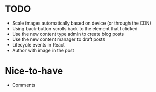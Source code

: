 # TODO
* Scale images automatically based on device (or through the CDN)
* Using back-button scrolls back to the element that I clicked
* Use the new content type admin to create blog posts
* Use the new content manager to draft posts
* Lifecycle events in React
* Author with image in the post

# Nice-to-have
* Comments
